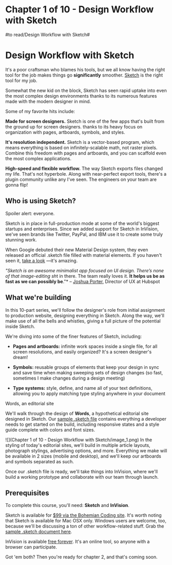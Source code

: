 # Chapter 1 of 10 - Design Workflow with Sketch
#to read/Design Workflow with Sketch#

# Design Workflow with Sketch

It's a poor craftsman who blames his tools, but we all know having the right tool for the job makes things go **significantly** smoother. [Sketch](http://sketchapp.com/) is the right tool for my job.

Somewhat the new kid on the block, Sketch has seen rapid uptake into even the most complex design environments thanks to its numerous features made with the modern designer in mind.

Some of my favorite hits include:

**Made for screen designers.** Sketch is one of the few apps that's built from the ground up for screen designers. thanks to its heavy focus on organization with pages, artboards, symbols, and styles.

**It's resolution independent.** Sketch is a vector-based program, which means everything is based on infinitely-scalable math, not raster pixels. Combine this freedom with pages and artboards, and you can scaffold even the most complex applications.

**High-speed and flexible workflow.** The way Sketch exports files changed my life. That's not hyperbole. Along with near-perfect export tools, there's a plugin community unlike any I've seen. The engineers on your team are gonna flip!

## Who is using Sketch?

Spoiler alert: everyone.

Sketch is in place in full-production mode at some of the world's biggest startups and enterprises. Since we added support for Sketch in InVision, we've seen brands like Twitter, PayPal, and IBM use it to create some truly stunning work.

When Google debuted their new Material Design system, they even released an official .sketch file filled with material elements. If you haven't seen it, [take a look](https://www.google.com/design/spec/resources/sticker-sheets-icons.html) —it's amazing.

*"Sketch is an awesome minimalist app focused on UI design. There’s none of that image-editing sh*t in there. The team really loves it. **It helps us be as fast as we can possibly be**."*
– [Joshua Porter](https://twitter.com/bokardo), Director of UX at Hubspot

## What we're building

In this 10-part series, we'll follow the designer's role from initial assignment to production website, designing everything in Sketch. Along the way, we'll make use of all the bells and whistles, giving a full picture of the potential inside Sketch.

We're diving into some of the finer features of Sketch, including:

* **Pages and artboards:** infinite work spaces inside a single file, for all screen resolutions, and easily organized? It's a screen designer's dream!

* **Symbols:** reusable groups of elements that keep your design in sync and save time when making sweeping sets of design changes (so fast, sometimes I make changes during a design meeting)

* **Type systems:** style, define, and name all of your text definitions, allowing you to apply matching type styling anywhere in your document

Words, an editorial site

We'll walk through the design of **Words**, a hypothetical editorial site designed in Sketch. Our [sample .sketch file](https://s3.amazonaws.com/www-assets.invisionapp.com/words-kit.sketch) contains everything a developer needs to get started on the build, including responsive states and a style guide complete with colors and font sizes.

![](Chapter 1 of 10 - Design Workflow with Sketch/image_1.png)
In the styling of today's editorial sites, we'll build in multiple article layouts, photograph stylings, advertising options, and more. Everything we make will be available in 2 sizes (mobile and desktop), and we'll keep our artboards and symbols separated as such.

Once our .sketch file is ready, we'll take things into InVision, where we'll build a working prototype and collaborate with our team through launch.

## Prerequisites

To complete this course, you'll need: **Sketch** and **InVision**.

Sketch is available for [$99 via the Bohemian Coding site](http://sketchapp.com/). It's worth noting that Sketch is available for Mac OSX only. Windows users are welcome, too, because we'll be discussing a ton of other workflow-related stuff. Grab the [sample .sketch document here](https://s3.amazonaws.com/www-assets.invisionapp.com/words-kit.sketch).

InVision is available [free forever](http://www.invisionapp.com/). It's an online tool, so anyone with a browser can participate.

Got 'em both? Then you're ready for chapter 2, and that's coming soon.